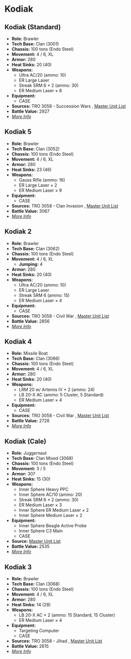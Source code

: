 # Kodiak 

## Kodiak (Standard) 

- **Role:** Brawler 
- **Tech Base:** Clan (3001) 
- **Chassis:** 100 tons (Endo Steel) 
- **Movement:** 4 / 6, XL 
- **Armor:** 280 
- **Heat Sinks:** 20 (40) 
- **Weapons:** 
  - Ultra AC/20 (ammo: 10) 
  - ER Large Laser 
  - Streak SRM 6 × 2 (ammo: 30) 
  - ER Medium Laser × 8 
- **Equipment:** 
  - CASE 
- **Sources:** TRO 3058 - Succession Wars , [Master Unit List](http://masterunitlist.info/Unit/Details/1805/kodiak-standard) 
- **Battle Value:** 2927 
- [*More Info*](kodiak/kodiak_standard.md) 

## Kodiak 5 

- **Role:** Brawler 
- **Tech Base:** Clan (3052) 
- **Chassis:** 100 tons (Endo Steel) 
- **Movement:** 4 / 6, XL 
- **Armor:** 280 
- **Heat Sinks:** 23 (46) 
- **Weapons:** 
  - Gauss Rifle (ammo: 16) 
  - ER Large Laser × 2 
  - ER Medium Laser × 9 
- **Equipment:** 
  - CASE 
- **Sources:** TRO 3058 - Clan Invasion , [Master Unit List](http://masterunitlist.info/Unit/Details/1809/kodiak-5) 
- **Battle Value:** 3067 
- [*More Info*](kodiak/kodiak_5.md) 

## Kodiak 2 

- **Role:** Brawler 
- **Tech Base:** Clan (3062) 
- **Chassis:** 100 tons (Endo Steel) 
- **Movement:** 4 / 6, XL 
  - **Jumping:** 4 
- **Armor:** 280 
- **Heat Sinks:** 20 (40) 
- **Weapons:** 
  - Ultra AC/20 (ammo: 10) 
  - ER Large Laser 
  - Streak SRM 6 (ammo: 15) 
  - ER Medium Laser × 4 
- **Equipment:** 
  - CASE 
- **Sources:** TRO 3058 - Civil War , [Master Unit List](http://masterunitlist.info/Unit/Details/1806/kodiak-2) 
- **Battle Value:** 2856 
- [*More Info*](kodiak/kodiak_2.md) 

## Kodiak 4 

- **Role:** Missile Boat 
- **Tech Base:** Clan (3066) 
- **Chassis:** 100 tons (Endo Steel) 
- **Movement:** 4 / 6, XL 
- **Armor:** 280 
- **Heat Sinks:** 20 (40) 
- **Weapons:** 
  - LRM 20 w/ Artemis IV × 2 (ammo: 24) 
  - LB 20-X AC (ammo: 5 Cluster, 5 Standard) 
  - ER Medium Laser × 4 
- **Equipment:** 
  - CASE 
- **Sources:** TRO 3058 - Civil War , [Master Unit List](http://masterunitlist.info/Unit/Details/1808/kodiak-4) 
- **Battle Value:** 2728 
- [*More Info*](kodiak/kodiak_4.md) 

## Kodiak (Cale) 

- **Role:** Juggernaut 
- **Tech Base:** Clan Mixed (3068) 
- **Chassis:** 100 tons (Endo Steel) 
- **Movement:** 3 / 5 
- **Armor:** 307 
- **Heat Sinks:** 15 (30) 
- **Weapons:** 
  - Inner Sphere Heavy PPC 
  - Inner Sphere AC/10 (ammo: 20) 
  - Streak SRM 6 × 2 (ammo: 30) 
  - ER Medium Laser × 3 
  - Inner Sphere ER Medium Laser × 2 
  - Inner Sphere Medium Laser × 2 
- **Equipment:** 
  - Inner Sphere Beagle Active Probe 
  - Inner Sphere C3 Main 
  - CASE 
- **Source:** [Master Unit List](http://masterunitlist.info/Unit/Details/1804/kodiak-cale) 
- **Battle Value:** 2535 
- [*More Info*](kodiak/kodiak_cale.md) 

## Kodiak 3 

- **Role:** Brawler 
- **Tech Base:** Clan (3068) 
- **Chassis:** 100 tons (Endo Steel) 
- **Movement:** 4 / 6, XL 
- **Armor:** 280 
- **Heat Sinks:** 14 (28) 
- **Weapons:** 
  - LB 20-X AC × 2 (ammo: 15 Standard, 15 Cluster) 
  - ER Medium Laser × 4 
- **Equipment:** 
  - Targeting Computer 
  - CASE 
- **Sources:** TRO 3058 - Jihad , [Master Unit List](http://masterunitlist.info/Unit/Details/1807/kodiak-3) 
- **Battle Value:** 2615 
- [*More Info*](kodiak/kodiak_3.md) 

